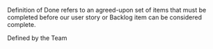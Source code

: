Definition of Done refers to an agreed-upon set of items that must be completed before our user story or Backlog item can be considered complete.

Defined by the Team